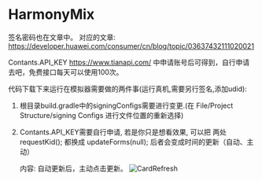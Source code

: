 # HarmonyMix
签名密码也在文章中。
对应的文章: https://developer.huawei.com/consumer/cn/blog/topic/03637432111020021

Contants.API_KEY https://www.tianapi.com/ 中申请账号后可得到，自行申请去吧，免费接口每天可以使用100次。

代码下载下来运行在模拟器需要做的两件事(运行真机,需要另行签名,添加udid):
1. 根目录build.gradle中的signingConfigs需要进行变更.(在 File/Project Structure/signing Configs 进行文件位置的重新选择)
2. Contants.API_KEY需要自行申请, 若是你只是想看效果, 可以把 两处 requestKid(); 都换成 updateForms(null);
   后者会变成时间的更新（自动、主动）
   
   
   内容: 自动更新后，主动点击更新。
   ![CardRefresh](https://user-images.githubusercontent.com/32134764/129433151-36ba5fe1-c9ad-4ca8-adf3-6e3c1a2110ec.gif)
